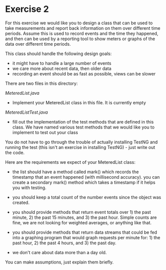 Exercise 2
==========

For this exercise we would like you to design a class that can be used
to take measurements and report back information on them over different
time periods.  Assume this is used to record events and the time they 
happened, and then can be used by a reporting tool to show meters or 
graphs of the data over different time periods.

This class should handle the following design goals:

   - it might have to handle a large number of events
   - we care more about recent data, then older data
   - recording an event should be as fast as possible, views can be slower

There are two files in this directory:

*MeteredList.java*

- Implement your MeteredList class in this file.  It is currently empty

*MeteredListTest.java*

- fill out the implementation of the test methods that are defined
  in this class.  We have named various test methods that we would
  like you to implement to test out your class

You do not have to go through the trouble of actually installing TestNG and
running the test (this isn't an exercise in installing TestNG) - just write 
out the code.

Here are the requirements we expect of your MeteredList class:

- the list should have a method called mark() which records the timestamp
  that an event happened (with millisecond accuracy).  you can create a
  secondary mark() method which takes a timestamp if it helps you with
  testing.

- you should keep a total count of the number events since the object was
  created.

- you should provide methods that return event totals over 1) the past minute, 
  2) the past 15 minutes, and 3) the past hour.  Simple counts are fine, we
  are not looking for weighted averages, or anything like that.

- you should provide methods that return data streams that could be fed into
  a graphing program that would graph requests per minute for: 1) the past 
  hour, 2) the past 4 hours, and 3) the past day.

- we don't care about data more than a day old.


You can make assumptions, just explain them briefly.

